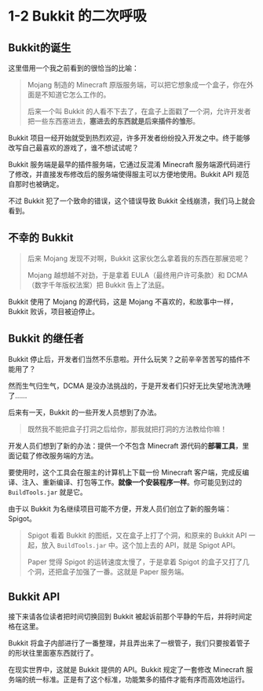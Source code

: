 # 1-2 Bukkit 的二次呼吸

## Bukkit的诞生

这里借用一个我之前看到的很恰当的比喻：

> Mojang 制造的 Minecraft 原版服务端，可以把它想象成一个盒子，你在外面是不知道它怎么工作的。
>
> 后来一个叫 Bukkit 的人看不下去了，在盒子上面戳了一个洞，允许开发者把一些东西塞进去，**塞进去的东西就是后来插件的雏形**。

Bukkit 项目一经开始就受到热烈欢迎，许多开发者纷纷投入开发之中。终于能够改写自己最喜欢的游戏了，谁不想试试呢？

Bukkit 服务端是最早的插件服务端，它通过反混淆 Minecraft 服务端源代码进行了修改，并直接发布修改后的服务端使得服主可以方便地使用。Bukkit API 规范自那时也被确定。

不过 Bukkit 犯了一个致命的错误，这个错误导致 Bukkit 全线崩溃，我们马上就会看到。

## 不幸的 Bukkit

> 后来 Mojang 发现不对啊，Bukkit 这家伙怎么拿着我的东西在那展览呢？
>
> Mojang 越想越不对劲，于是拿着 EULA（最终用户许可条款）和 DCMA（数字千年版权法案）把 Bukkit 告上了法庭。

Bukkit 使用了 Mojang 的源代码，这是 Mojang 不喜欢的，和故事中一样，Bukkit 败诉，项目被迫停止。

## Bukkit 的继任者

Bukkit 停止后，开发者们当然不乐意啦。开什么玩笑？之前辛辛苦苦写的插件不能用了？

然而生气归生气，DCMA 是没办法挑战的，于是开发者们只好无比失望地洗洗睡了……

后来有一天，Bukkit 的一些开发人员想到了办法。

> 既然我不能把盒子打洞之后给你，那我就把打洞的方法教给你嘛！

开发人员们想到了新的办法：提供一个不包含 Minecraft 源代码的**部署工具**，里面记载了修改服务端的方法。

要使用时，这个工具会在服主的计算机上下载一份 Minecraft 客户端，完成反编译、注入、重新编译、打包等工作。**就像一个安装程序一样**。你可能见到过的 `BuildTools.jar` 就是它。

由于以 Bukkit 为名继续项目可能不方便，开发人员们创立了新的服务端：Spigot。

> Spigot 看着 Bukkit 的图纸，又在盒子上打了个洞，和原来的 Bukkit API 一起，放入 `BuildTools.jar` 中。这个加上去的 API，就是 Spigot API。
>
> Paper 觉得 Spigot 的运转速度太慢了，于是拿着 Spigot 的盒子又打了几个洞，还把盒子加强了一番。这就是 Paper 服务端。 

## Bukkit API

接下来请各位读者把时间切换回到 Bukkit 被起诉前那个平静的午后，并将时间定格在这里。

Bukkit 将盒子内部进行了一番整理，并且弄出来了一根管子，我们只要按着管子的形状往里面塞东西就行了。

在现实世界中，这就是 Bukkit 提供的 API。Bukkit 规定了一套修改 Minecraft 服务端的统一标准。正是有了这个标准，功能繁多的插件才能有序而高效地运行。

